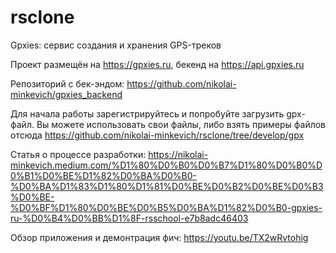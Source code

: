 # rsclone
Gpxies: сервис создания и хранения GPS-треков

Проект размещён на https://gpxies.ru, бекенд на https://api.gpxies.ru

Репозиторий с бек-эндом: https://github.com/nikolai-minkevich/gpxies_backend

Для начала работы зарегистрируйтесь и попробуйте загрузить gpx-файл. Вы можете использовать свои файлы, либо взять примеры файлов отсюда https://github.com/nikolai-minkevich/rsclone/tree/develop/gpx

Статья о процессе разработки: https://nikolai-minkevich.medium.com/%D1%80%D0%B0%D0%B7%D1%80%D0%B0%D0%B1%D0%BE%D1%82%D0%BA%D0%B0-%D0%BA%D1%83%D1%80%D1%81%D0%BE%D0%B2%D0%BE%D0%B3%D0%BE-%D0%BF%D1%80%D0%BE%D0%B5%D0%BA%D1%82%D0%B0-gpxies-ru-%D0%B4%D0%BB%D1%8F-rsschool-e7b8adc46403

Обзор приложения и демонтрация фич: https://youtu.be/TX2wRvtohig

